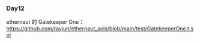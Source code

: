 ### Day12
ethernaut 的 Gatekeeper One：https://github.com/rayjun/ethernaut_sols/blob/main/test/GatekeeperOne.t.sol
